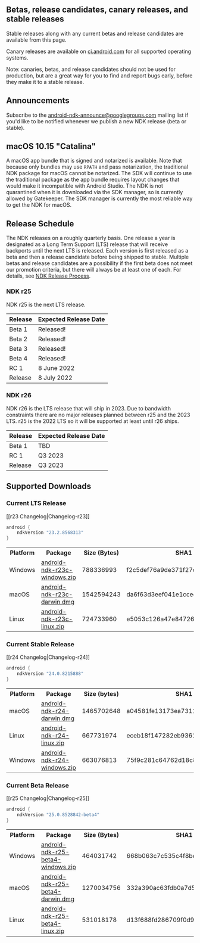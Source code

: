 ## Betas, release candidates, canary releases, and stable releases

Stable releases along with any current betas and release candidates are available from this page.

Canary releases are available on [ci.android.com](https://ci.android.com/builds/branches/aosp-master-ndk/grid?) for all supported operating systems.

Note: canaries, betas, and release candidates should not be used for production, but are a great way for you to find and report bugs early, before they make it to a stable release.

## Announcements

Subscribe to the [android-ndk-announce@googlegroups.com](https://groups.google.com/g/android-ndk-announce) mailing list if you'd like to be notified whenever we publish a new NDK release (beta or stable).

## macOS 10.15 "Catalina"

A macOS app bundle that is signed and notarized is available. Note that because only bundles may use `RPATH` and pass notarization, the traditional NDK package for macOS cannot be notarized. The SDK will continue to use the traditional package as the app bundle requires layout changes that would make it incompatible with Android Studio. The NDK is not quarantined when it is downloaded via the SDK manager, so is currently allowed by Gatekeeper. The SDK manager is currently the most reliable way to get the NDK for macOS.

## Release Schedule

The NDK releases on a roughly quarterly basis. One release a year is designated
as a Long Term Support (LTS) release that will receive backports until the next
LTS is released. Each version is first released as a beta and then a release
candidate before being shipped to stable. Multiple betas and release candidates
are a possibility if the first beta does not meet our promotion criteria, but
there will always be at least one of each. For details, see [NDK Release
Process](/android/ndk/wiki/NDK-Release-Process).

### NDK r25

NDK r25 is the next LTS release.

Release | Expected Release Date
------- | ---------------------
Beta 1  | Released!
Beta 2  | Released!
Beta 3  | Released!
Beta 4  | Released!
RC 1    | 8 June 2022
Release | 8 July 2022

### NDK r26

NDK r26 is the LTS release that will ship in 2023. Due to bandwidth constraints there are no major releases planned between r25 and the 2023 LTS. r25 is the 2022 LTS so it will be supported at least until r26 ships.

Release | Expected Release Date
------- | ---------------------
Beta 1  | TBD
RC 1    | Q3 2023
Release | Q3 2023

## Supported Downloads

### Current LTS Release

[[r23 Changelog|Changelog-r23]]

```gradle
android {
    ndkVersion "23.2.8568313"
}
```

<table>
  <tr>
    <th>Platform</th>
    <th>Package</th>
    <th>Size (Bytes)</th>
    <th>SHA1 Checksum</th>
  </tr>
  <tr>
    <td>Windows</td>
    <td><a href="https://dl.google.com/android/repository/android-ndk-r23c-windows.zip">android-ndk-r23c-windows.zip</a></td>
    <td>788336993</td>
    <td>f2c5def76a9de371f27d028864fe301ab4fe0cf8</td>
  </tr>
  <tr>
    <td>macOS</td>
    <td><a href="https://dl.google.com/android/repository/android-ndk-r23c-darwin.dmg">android-ndk-r23c-darwin.dmg</a></td>
    <td>1542594243</td>
    <td>da6f63d3eef041e1cceca449461c6d9148e879b7</td>
  </tr>
  <tr>
    <td>Linux</td>
    <td><a href="https://dl.google.com/android/repository/android-ndk-r23c-linux.zip">android-ndk-r23c-linux.zip</a></td>
    <td>724733960</td>
    <td>e5053c126a47e84726d9f7173a04686a71f9a67a</td>
  </tr>
</table>

### Current Stable Release

[[r24 Changelog|Changelog-r24]]

```gradle
android {
    ndkVersion "24.0.8215888"
}
```

<table>
  <tr>
    <th>Platform</th>
    <th>Package</th>
    <th>Size (bytes)</th>
    <th>SHA1 Checksum</th>
  </tr>
  <tr>
    <td>macOS</td>
    <td><a href="https://dl.google.com/android/repository/android-ndk-r24-darwin.dmg">android-ndk-r24-darwin.dmg</a></td>
    <td>1465702648</td>
    <td>a04581fe13173ea731168c6a1e73390ab628d1aa</td>
  </tr>
  <tr>
    <td>Linux</td>
    <td><a href="https://dl.google.com/android/repository/android-ndk-r24-linux.zip">android-ndk-r24-linux.zip</a></td>
    <td>667731974</td>
    <td>eceb18f147282eb93615eff1ad84a9d3962fbb31</td>
  </tr>
  <tr>
    <td>Windows</td>
    <td><a href="https://dl.google.com/android/repository/android-ndk-r24-windows.zip">android-ndk-r24-windows.zip</a></td>
    <td>663076813</td>
    <td>75f9c281c64762d18c84da465f486c60def47829</td>
  </tr>
</table>

### Current Beta Release

[[r25 Changelog|Changelog-r25]]

```gradle
android {
    ndkVersion "25.0.8528842-beta4"
}
```

<table>
  <tr>
    <th>Platform</th>
    <th>Package</th>
    <th>Size (Bytes)</th>
    <th>SHA1 Checksum</th>
  </tr>
  <tr>
    <td>Windows</td>
    <td><a href="https://dl.google.com/android/repository/android-ndk-r25-beta4-windows.zip">android-ndk-r25-beta4-windows.zip</a></td>
    <td>464031742</td>
    <td>668b063c7c535c4f8be52c84acebb5779935203b</td>
  </tr>
  <tr>
    <td>macOS</td>
    <td><a href="https://dl.google.com/android/repository/android-ndk-r25-beta4-darwin.dmg">android-ndk-r25-beta4-darwin.dmg</a></td>
    <td>1270034756</td>
    <td>332a390ac63fdb0a7d5993008d101c87ab1598c2</td>
  </tr>
  <tr>
    <td>Linux</td>
    <td><a href="https://dl.google.com/android/repository/android-ndk-r25-beta4-linux.zip">android-ndk-r25-beta4-linux.zip</a></td>
    <td>531018178</td>
    <td>d13f688fd286709f0d950c75119ec9fcad8a47ff</td>
  </tr>
</table>
